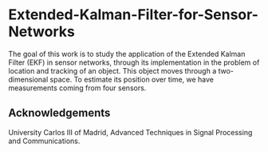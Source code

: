 # Extended-Kalman-Filter-for-Sensor-Networks

The goal of this work is to study the application of the Extended Kalman Filter (EKF) in sensor networks, through its implementation in the problem of location and tracking of an object. This object moves through a two-dimensional space. To estimate its position over time, we have measurements coming from four sensors.

## Acknowledgements

University Carlos III of Madrid, Advanced Techniques in Signal Processing and Communications.
